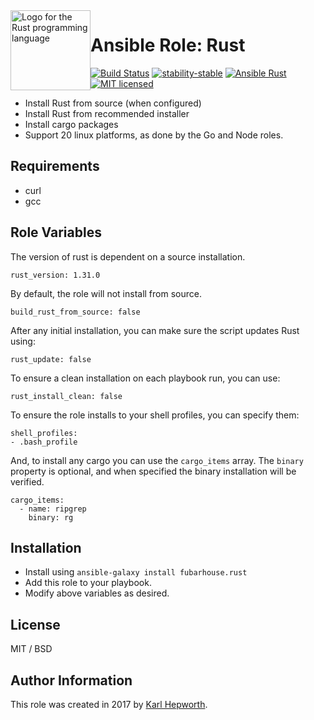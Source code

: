 <img alt="Logo for the Rust programming language" src="https://www.rust-lang.org/logos/rust-logo-256x256-blk.png" style="float:left" height="128" width="128">

# Ansible Role: Rust

[![Build Status](https://img.shields.io/travis/fubarhouse/ansible-role-rust/master.svg?style=for-the-badge)](https://travis-ci.org/fubarhouse/ansible-role-rust)
[![stability-stable](https://img.shields.io/badge/stability-stable-green.svg?style=for-the-badge)](https://github.com/orangemug/stability-badges)
[![Ansible Rust](https://img.shields.io/ansible/role/22497.svg?style=for-the-badge)](https://galaxy.ansible.com/fubarhouse/rust)
[![MIT licensed](https://img.shields.io/badge/license-MIT-blue.svg?style=for-the-badge)](https://raw.githubusercontent.com/fubarhouse/ansible-role-rust/master/LICENSE)

* Install Rust from source (when configured)
* Install Rust from recommended installer
* Install cargo packages
* Support 20 linux platforms, as done by the Go and Node roles.

## Requirements

  * curl
  * gcc

## Role Variables

The version of rust is dependent on a source installation.
````
rust_version: 1.31.0
````

By default, the role will not install from source.
````
build_rust_from_source: false
````

After any initial installation, you can make sure the script updates Rust using:
````
rust_update: false
````

To ensure a clean installation on each playbook run, you can use:
````
rust_install_clean: false
````

To ensure the role installs to your shell profiles, you can specify them:
````
shell_profiles:
- .bash_profile
````

And, to install any cargo you can use the `cargo_items` array.
The `binary` property is optional, and when specified the binary installation will be verified.
````
cargo_items:
  - name: ripgrep
    binary: rg
````

## Installation

* Install using `ansible-galaxy install fubarhouse.rust`
* Add this role to your playbook.
* Modify above variables as desired.

## License

MIT / BSD

## Author Information

This role was created in 2017 by [Karl Hepworth](https://twitter.com/fubarhouse).